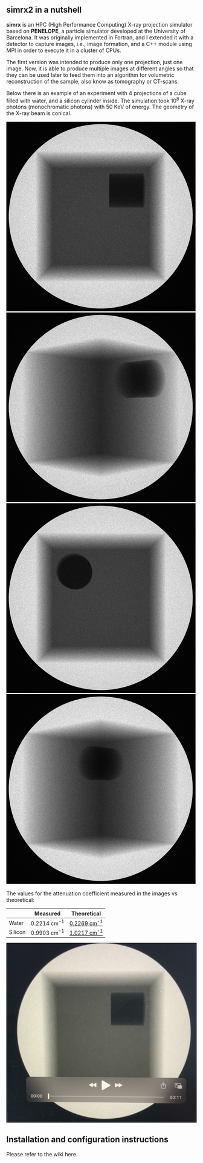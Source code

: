 ## simrx2 in a nutshell

**simrx** is an HPC (High Performance Computing) X-ray projection simulator based on **PENELOPE**, a particle simulator developed at the University of Barcelona. It was originally implemented in Fortran, and I extended it with a detector to capture images, i.e., image formation, and a C++ module using MPI in order to execute it in a cluster of CPUs.

The first version was intended to produce only one projection, just one image. Now, it is able to produce multiple images at different angles so that they can be used later to feed them into an algorithm for volumetric reconstruction of the sample, also know as tomography or CT-scans.

Below there is an example of an experiment with 4 projections of a cube filled with water, and a silicon cylinder inside. The simulation took 10<sup>8</sup> X-ray photons (monochromatic photons) with 50 KeV of energy. The geometry of the X-ray beam is conical.

![](https://github.com/marselan/simrx2/blob/refactor/result_first_refactor/png/image1.png)
![](https://github.com/marselan/simrx2/blob/refactor/result_first_refactor/png/image2.png)
![](https://github.com/marselan/simrx2/blob/refactor/result_first_refactor/png/image7.png)
![](https://github.com/marselan/simrx2/blob/refactor/result_first_refactor/png/image8.png)

The values for the attenuation coefficient measured in the images vs theoretical:

||Measured|Theoretical|
|-|---|---|
|Water|0.2214 cm<sup>-1</sup>|[0.2269 cm<sup>-1</sup>](https://physics.nist.gov/PhysRefData/XrayMassCoef/ComTab/water.html)|
|Silicon|0.9903 cm<sup>-1</sup>|[1.0217 cm<sup>-1</sup>](https://physics.nist.gov/PhysRefData/XrayMassCoef/ElemTab/z14.html)|

[![simrx2 sample simulation](https://github.com/marselan/simrx2/blob/master/misc/cube_video.jpg)](https://youtu.be/ZdYvHYo7Ff4)

## Installation and configuration instructions

Please refer to the wiki here.
